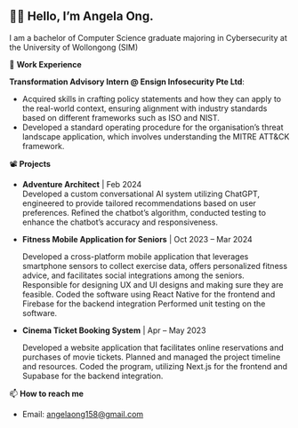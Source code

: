 👋🏽 Hello, I’m Angela Ong. 
-----------------------------------
I am a bachelor of Computer Science graduate majoring in Cybersecurity at the University of Wollongong (SIM)


👜 **Work Experience**

**Transformation Advisory Intern @ Ensign Infosecurity Pte Ltd**:
- Acquired skills in crafting policy statements and how they can apply to the real-world context, ensuring alignment with industry standards based on different frameworks such as ISO and NIST. 
- Developed a standard operating procedure for the organisation’s threat landscape application, which involves understanding the MITRE ATT&CK framework. 


📽 **Projects**
- **Adventure Architect**  |  Feb 2024     
  Developed a custom conversational AI system utilizing ChatGPT, engineered to provide tailored recommendations based on user preferences.
Refined the chatbot’s algorithm, conducted testing to enhance the chatbot’s accuracy and responsiveness.

- **Fitness Mobile Application for Seniors**  |  Oct 2023 – Mar 2024
  
  Developed a cross-platform mobile application that leverages smartphone sensors to collect exercise data, offers personalized fitness advice, and facilitates social integrations among the seniors.
Responsible for designing UX and UI designs and making sure they are feasible.
Coded the software using React Native for the frontend and Firebase for the backend integration 
Performed unit testing on the software.         

- **Cinema Ticket Booking System**  |  Apr – May 2023
  
  Developed a website application that facilitates online reservations and purchases of movie tickets. 
Planned and managed the project timeline and resources. 
Coded the program, utilizing Next.js for the frontend and Supabase for the backend integration.

📫 **How to reach me** 

- Email: angelaong158@gmail.com
